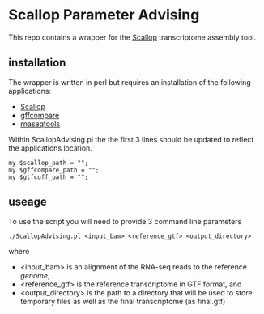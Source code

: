 # Scallop Parameter Advising

This repo contains a wrapper for the [Scallop](http://github.com/Kingsford-Group/scallop) transcriptome assembly tool. 

## installation

The wrapper is written in perl but requires an installation of the following applications:
* [Scallop](http://github.com/Kingsford-Group/scallop)
* [gffcompare](https://github.com/gpertea/gffcompare)
* [rnaseqtools](https://github.com/Kingsford-Group/rnaseqtools)


Within ScallopAdvising.pl the the first 3 lines should be updated to reflect the applications location. 
```
my $scallop_path = "";
my $gffcompare_path = "";
my $gtfcuff_path = "";
```


## useage 

To use the script you will need to provide 3 command line parameters

```
./ScallopAdvising.pl <input_bam> <reference_gtf> <output_directory>
```

where 
* <input_bam> is an alignment of the RNA-seq reads to the reference *genome*,
* <reference_gtf> is the reference transcriptome in GTF format, and 
* <output_directory> is the path to a directory that will be used to store temporary files as well as the final transcriptome (as final.gtf)
